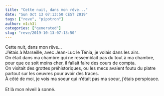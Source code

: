 ```yaml
---
title: "Cette nuit, dans mon rêve..."
date: "Sun Oct 13 07:13:50 CEST 2019"
tags: ["reve", "pipotron"]
author: m1ch3l
categories: ["generated"]
slug: "reve/2019-10-13-07:13:50"
---
```


Cette nuit, dans mon rêve...<br>
J’étais à Marseille, avec Jean-Luc le Ténia, je volais dans les airs.<br>
On était dans ma chambre qui ne ressemblait pas du tout à ma chambre, pour que ce soit moins cher, il fallait faire des cours de compta.<br>
On visitait des grottes préhistoriques, ou les mecs avaient foutu du platre partout sur les oeuvres pour avoir des traces.<br>
À côté de moi, je vois ma soeur qui n’était pas ma soeur, j’étais perspicace.<br>
<br>
Et là mon réveil à sonné.<br>
<br>
